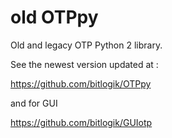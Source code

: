old OTPpy
=========

Old and legacy OTP Python 2 library.

See the newest version updated at :

https://github.com/bitlogik/OTPpy

and for GUI

https://github.com/bitlogik/GUIotp
